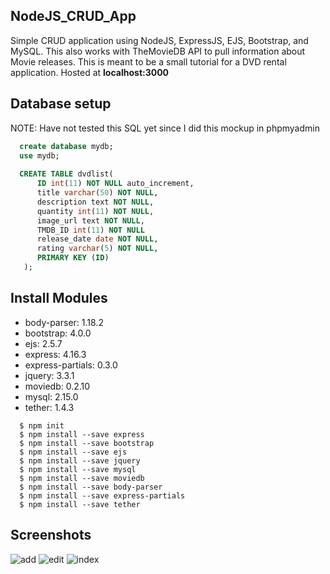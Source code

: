 ## NodeJS_CRUD_App
Simple CRUD application using NodeJS, ExpressJS, EJS, Bootstrap, and MySQL.
This also works with TheMovieDB API to pull information about Movie releases.
This is meant to be a small tutorial for a DVD rental application.
Hosted at **localhost:3000**

## Database setup 
NOTE: Have not tested this SQL yet since I did this mockup in phpmyadmin
```SQL
  create database mydb;
  use mydb;
            
  CREATE TABLE dvdlist(
      ID int(11) NOT NULL auto_increment,
      title varchar(50) NOT NULL,
      description text NOT NULL,
      quantity int(11) NOT NULL,
      image_url text NOT NULL,
      TMDB_ID int(11) NOT NULL
      release_date date NOT NULL,
      rating varchar(5) NOT NULL,
      PRIMARY KEY (ID)
   );
  ```

## Install Modules
   * body-parser: 1.18.2
   * bootstrap: 4.0.0
   * ejs: 2.5.7
   * express: 4.16.3
   * express-partials: 0.3.0
   * jquery: 3.3.1
   * moviedb: 0.2.10
   * mysql: 2.15.0
   * tether: 1.4.3
  
  ```
    $ npm init
	$ npm install --save express
	$ npm install --save bootstrap
	$ npm install --save ejs
	$ npm install --save jquery
	$ npm install --save mysql
	$ npm install --save moviedb
	$ npm install --save body-parser
	$ npm install --save express-partials
	$ npm install --save tether
  ```
   
   
## Screenshots
![add](https://user-images.githubusercontent.com/15623775/37568694-563230e2-2aaf-11e8-8c5a-ccbe13e26479.PNG)
![edit](https://user-images.githubusercontent.com/15623775/37568701-6a761dac-2aaf-11e8-9a54-c40a34463f9b.PNG)
![index](https://user-images.githubusercontent.com/15623775/37568705-720c5ca2-2aaf-11e8-896b-8967cbb07d86.PNG)
